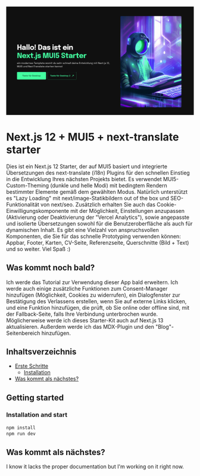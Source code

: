 ![Banner](/github-assets/next_mui5_starter_banner-pic.png)

# Next.js 12 + MUI5 + next-translate starter

Dies ist ein Next.js 12 Starter, der auf MUI5 basiert und integrierte Übersetzungen des next-translate (i18n) Plugins für den schnellen Einstieg in die Entwicklung Ihres nächsten Projekts bietet. Es verwendet MUI5-Custom-Theming (dunkle und helle Modi) mit bedingtem Rendern bestimmter Elemente gemäß dem gewählten Modus. Natürlich unterstützt es "Lazy Loading" mit next/image-Statikbildern out of the box und SEO-Funktionalität von next/seo. Zusätzlich erhalten Sie auch das Cookie-Einwilligungskomponente mit der Möglichkeit, Einstellungen anzupassen (Aktivierung oder Deaktivierung der "Vercel Analytics"), sowie angepasste und isolierte Übersetzungen sowohl für die Benutzeroberfläche als auch für dynamischen Inhalt. Es gibt eine Vielzahl von anspruchsvollen Komponenten, die Sie für das schnelle Prototyping verwenden können: Appbar, Footer, Karten, CV-Seite, Referenzseite, Querschnitte (Bild + Text) und so weiter. Viel Spaß :)

## Was kommt noch bald?

Ich werde das Tutorial zur Verwendung dieser App bald erweitern. Ich werde auch einige zusätzliche Funktionen zum Consent-Manager hinzufügen (Möglichkeit, Cookies zu widerrufen), ein Dialogfenster zur Bestätigung des Verlassens erstellen, wenn Sie auf externe Links klicken, und eine Funktion hinzufügen, die prüft, ob Sie online oder offline sind, mit der Fallback-Seite, falls Ihre Verbindung unterbrochen wurde. Möglicherweise werde ich dieses Starter-Kit auch auf Next.js 13 aktualisieren. Außerdem werde ich das MDX-Plugin und den "Blog"-Seitenbereich hinzufügen.

## Inhaltsverzeichnis

- [Erste Schritte](#getting-started)
  - [Installation](#installation-and-start)
- [Was kommt als nächstes?](#what's-next?)

## Getting started

### Installation and start

```shell
npm install
npm run dev
```

## Was kommt als nächstes?

I know it lacks the proper documentation but I'm working on it right now.
